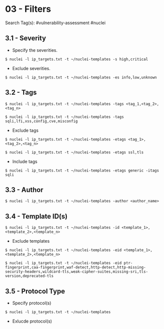 # 03 - Filters

Search Tag(s): #vulnerability-assessment #nuclei

## 3.1 - Severity

- Specify the severities.

`$ nuclei -l ip_targets.txt -t ~/nuclei-templates -s high,critical`

- Exclude severities.

`$ nuclei -l ip_targets.txt -t ~/nuclei-templates -es info,low,unknown`

## 3.2 - Tags

```
$ nuclei -l ip_targets.txt -t ~/nuclei-templates -tags <tag_1,<tag_2>,<tag_n>

$ nuclei -l ip_targets.txt -t ~/nuclei-templates -tags sqli,lfi,xss,config,cve,misconfig
```

- Exclude tags

```
$ nuclei -l ip_targets.txt -t ~/nuclei-templates -etags <tag_1>,<tag_2>,<tag_n>

$ nuclei -l ip_targets.txt -t ~/nuclei-templates -etags ssl,tls
```

- Include tags

`$ nuclei -l ip_targets.txt -t ~/nuclei-templates -etags generic -itags sqli`

## 3.3 - Author

`$ nuclei -l ip_targets.txt -t ~/nuclei-templates -author <author_name>`

## 3.4 - Template ID(s)

`$ nuclei -l ip_targets.txt -t ~/nuclei-templates -id <template_1>,<template_2>,<template_n>`

- Exclude templates

```
$ nuclei -l ip_targets.txt -t ~/nuclei-templates -eid <template_1>,<template_2>,<template_n>

$ nuclei -l ip_targets.txt -t ~/nuclei-templates -eid ptr-fingerprint,caa-fingerprint,waf-detect,http-detect,http-missing-security-headers,wildcard-tls,weak-cipher-suites,missing-sri,tls-version,deprecated-tls
```

## 3.5 - Protocol Type

- Specify protocol(s)

`$ nuclei -l ip_targets.txt -t ~/nuclei-templates`

- Exlucde protocol(s)